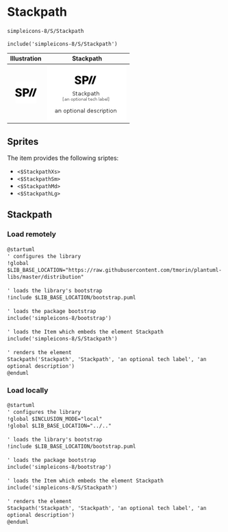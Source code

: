 # Stackpath


```text
simpleicons-8/S/Stackpath
```

```text
include('simpleicons-8/S/Stackpath')
```



| Illustration | Stackpath |
| :---: | :---: |
| ![illustration for Illustration](../../simpleicons-8/S/Stackpath.png) | ![illustration for Stackpath](../../simpleicons-8/S/Stackpath.Local.png) |



## Sprites
The item provides the following sriptes:

- `<$StackpathXs>`
- `<$StackpathSm>`
- `<$StackpathMd>`
- `<$StackpathLg>`





## Stackpath

### Load remotely
```plantuml
@startuml
' configures the library
!global $LIB_BASE_LOCATION="https://raw.githubusercontent.com/tmorin/plantuml-libs/master/distribution"

' loads the library's bootstrap
!include $LIB_BASE_LOCATION/bootstrap.puml

' loads the package bootstrap
include('simpleicons-8/bootstrap')

' loads the Item which embeds the element Stackpath
include('simpleicons-8/S/Stackpath')

' renders the element
Stackpath('Stackpath', 'Stackpath', 'an optional tech label', 'an optional description')
@enduml
```

### Load locally
```plantuml
@startuml
' configures the library
!global $INCLUSION_MODE="local"
!global $LIB_BASE_LOCATION="../.."

' loads the library's bootstrap
!include $LIB_BASE_LOCATION/bootstrap.puml

' loads the package bootstrap
include('simpleicons-8/bootstrap')

' loads the Item which embeds the element Stackpath
include('simpleicons-8/S/Stackpath')

' renders the element
Stackpath('Stackpath', 'Stackpath', 'an optional tech label', 'an optional description')
@enduml
```


